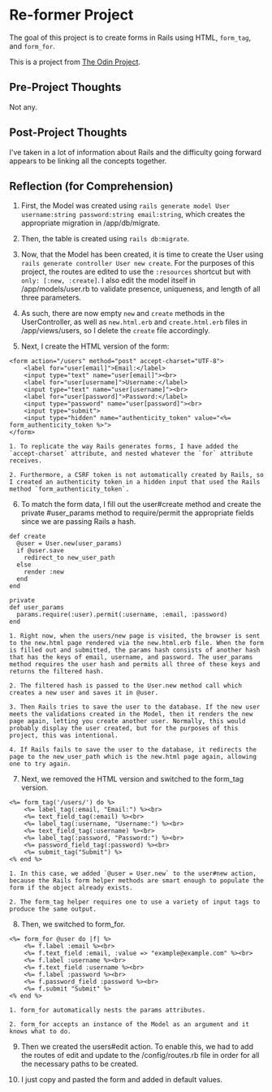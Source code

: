 # Re-former Project

The goal of this project is to create forms in Rails using HTML, `form_tag`, and `form_for`.

This is a project from [The Odin Project](https://www.theodinproject.com/courses/ruby-on-rails/lessons/forms).

## Pre-Project Thoughts

Not any.

## Post-Project Thoughts

I've taken in a lot of information about Rails and the difficulty going forward appears to be linking all the concepts together.

## Reflection (for Comprehension)

1. First, the Model was created using `rails generate model User username:string password:string email:string`, which creates the appropriate migration in /app/db/migrate.

2. Then, the table is created using `rails db:migrate`.

3. Now, that the Model has been created, it is time to create the User using `rails generate controller User new create`. For the purposes of this project, the routes are edited to use the `:resources` shortcut but with `only: [:new, :create]`. I also edit the model itself in /app/models/user.rb to validate presence, uniqueness, and length of all three parameters.

4. As such, there are now empty `new` and `create` methods in the UserController, as well as `new.html.erb` and `create.html.erb` files in /app/views/users, so I delete the `create` file accordingly.

5. Next, I create the HTML version of the form:

```erb
<form action="/users" method="post" accept-charset="UTF-8">
	<label for="user[email]">Email:</label>
	<input type="text" name="user[email]"><br>
	<label for="user[username]">Username:</label>
	<input type="text" name="user[username]"><br>
	<label for="user[password]">Password:</label>
	<input type="password" name="user[password]"><br>
	<input type="submit">
	<input type="hidden" name="authenticity_token" value="<%= form_authenticity_token %>">
</form>
```

	1. To replicate the way Rails generates forms, I have added the `accept-charset` attribute, and nested whatever the `for` attribute receives.

	2. Furthermore, a CSRF token is not automatically created by Rails, so I created an authenticity token in a hidden input that used the Rails method `form_authenticity_token`.

6. To match the form data, I fill out the user#create method and create the private #user_params method to require/permit the appropriate fields since we are passing Rails a hash.

```
def create
  @user = User.new(user_params)
  if @user.save
    redirect_to new_user_path
  else
    render :new
  end
end

private
def user_params
  params.require(:user).permit(:username, :email, :password)
end
```

	1. Right now, when the users/new page is visited, the browser is sent to the new.html page rendered via the new.html.erb file. When the form is filled out and submitted, the params hash consists of another hash that has the keys of email, username, and password. The user_params method requires the user hash and permits all three of these keys and returns the filtered hash. 

	2. The filtered hash is passed to the User.new method call which creates a new user and saves it in @user.

	3. Then Rails tries to save the user to the database. If the new user meets the validations created in the Model, then it renders the new page again, letting you create another user. Normally, this would probably display the user created, but for the purposes of this project, this was intentional.

	4. If Rails fails to save the user to the database, it redirects the page to the new_user_path which is the new.html page again, allowing one to try again.

7. Next, we removed the HTML version and switched to the form_tag version.

```erb
<%= form_tag('/users/') do %>
	<%= label_tag(:email, "Email:") %><br>
	<%= text_field_tag(:email) %><br>
	<%= label_tag(:username, "Username:") %><br>
	<%= text_field_tag(:username) %><br>
	<%= label_tag(:password, "Password:") %><br>
	<%= password_field_tag(:password) %><br>
	<%= submit_tag("Submit") %>
<% end %>
```

	1. In this case, we added `@user = User.new` to the user#new action, because the Rails form helper methods are smart enough to populate the form if the object already exists.

	2. The form_tag helper requires one to use a variety of input tags to produce the same output.

8. Then, we switched to form_for. 

```erb
<%= form_for @user do |f| %>
	<%= f.label :email %><br>
	<%= f.text_field :email, :value => "example@example.com" %><br>
	<%= f.label :username %><br>
	<%= f.text_field :username %><br>
	<%= f.label :password %><br>
	<%= f.password_field :password %><br>
	<%= f.submit "Submit" %>
<% end %>
```

	1. form_for automatically nests the params attributes.

	2. form_for accepts an instance of the Model as an argument and it knows what to do.

9. Then we created the users#edit action. To enable this, we had to add the routes of edit and update to the /config/routes.rb file in order for all the necessary paths to be created.

10. I just copy and pasted the form and added in default values.